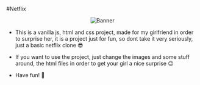 #Netflix

<p align="center">
  <img src="https://github.com/Luc4st1574/Netflix.github.io/blob/main/img/Netflix_logo.png" alt="Banner">
</p>
 
- This is a vanilla js, html and css project, made for my girlfriend in order to surprise her, it is a project just for fun, so dont take it very seriously, just a basic netflix clone 😎

- If you want to use the project, just change the images and some stuff around, the html files in order to get your girl a nice surprise 😉

- Have fun! 🫶


